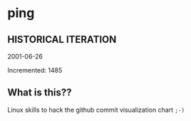 # ping

## HISTORICAL ITERATION
2001-06-26

Incremented: 1485

## What is this?? 
Linux skills to hack the github commit visualization chart `;-)`
